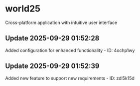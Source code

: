 # world25
Cross-platform application with intuitive user interface

## Update 2025-09-29 01:52:28
Added configuration for enhanced functionality - ID: 4ochp1wy


## Update 2025-09-29 01:52:39
Added new feature to support new requirements - ID: zdl5k15d

